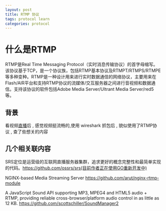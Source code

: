 ```yaml
---
layout: post
title: RTMP 协议
tags: protocol learn
categories: protocol
---
```



# 什么是RTMP
RTMP是Real Time Messaging Protocol（实时消息传输协议）的首字母缩写。该协议基于TCP，是一个协议族，包括RTMP基本协议及RTMPT/RTMPS/RTMPE等多种变种。RTMP是一种设计用来进行实时数据通信的网络协议，主要用来在Flash/AIR平台和支持RTMP协议的流媒体/交互服务器之间进行音视频和数据通信。支持该协议的软件包括Adobe Media Server/Ultrant Media Server/red5等。

## 背景

看视频[直播](http://jia.360.cn/pc/)后 , 感觉视频挺流畅的,使用 wireshark 抓包后 , 貌似使用了RTMP协议 , 查了些想关的内容


## 几个相关联内容

SRS定位是运营级的互联网直播服务器集群，追求更好的概念完整性和最简单实现的代码。https://github.com/ossrs/srs(目前作者正在使用GO重新开发中)

NGINX-based Media Streaming Server  https://github.com/arut/nginx-rtmp-module

A JavaScript Sound API supporting MP3, MPEG4 and HTML5 audio + RTMP, providing reliable cross-browser/platform audio control in as little as 12 KB.   https://github.com/scottschiller/SoundManager2